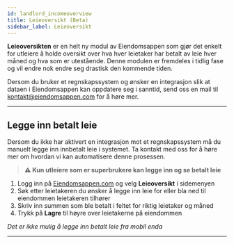 ```yaml
---
id: landlord_incomeoverview
title: Leieoversikt (Beta)
sidebar_label: Leieoversikt
---
```


**Leieoversikten** er en helt ny modul av Eiendomsappen som gjør det enkelt for utleiere å holde oversikt over hva hver leietaker har betalt av leie hver måned og hva som er utestående. Denne modulen er fremdeles i tidlig fase og vil endre nok endre seg drastisk den kommende tiden.

Dersom du bruker et regnskapssystem og ønsker en integrasjon slik at dataen i Eiendomsappen kan oppdatere seg i sanntid, send oss en mail til [kontakt@eiendomsappen.com](mailto:kontakt@eiendomsappen.com) for å høre mer.



---



## Legge inn betalt leie
Dersom du ikke har aktivert en integrasjon mot et regnskapssystem må du manuelt legge inn innbetalt leie i systemet. Ta kontakt med oss for å høre mer om hvordan vi kan automatisere denne prosessen.

> **⚠️ Kun utleiere som er superbrukere kan legge inn og se betalt leie**


<!--DOCUSAURUS_CODE_TABS-->
<!--Web-->
1. Logg inn på [Eiendomsappen.com](https://eiendomsappen.com/dashboard) og velg **Leieoversikt** i sidemenyen
1. Søk etter leietakeren du ønsker å legge inn leie for eller bla ned til eiendommen leietakeren tilhører
1. Skriv inn summen som ble betalt i feltet for riktig leietaker og måned
1. Trykk på **Lagre** til høyre over leietakerne på eiendommen
<!--Mobil-->
*Det er ikke mulig å legge inn betalt leie fra mobil enda*
<!--END_DOCUSAURUS_CODE_TABS-->



---